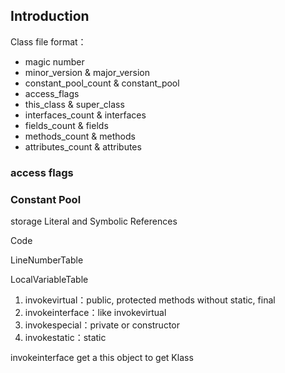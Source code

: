 ## Introduction


Class file format：

- magic number
- minor_version & major_version
- constant_pool_count & constant_pool
- access_flags
- this_class & super_class
- interfaces_count & interfaces
- fields_count & fields
- methods_count & methods
- attributes_count & attributes

### access flags

### Constant Pool

storage Literal and Symbolic References

Code

LineNumberTable

LocalVariableTable

1. invokevirtual：public, protected methods without static, final
2. invokeinterface：like invokevirtual
3. invokespecial：private or constructor
4. invokestatic：static

invokeinterface get a this object to get Klass
